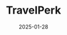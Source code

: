 ---  
layout: startup_page  
title: "TravelPerk"  
id: "travelperk.com"  
permalink: "/travelperktravelperk.com01282025/"  
website: "https://www.travelperk.com/"  
funding_round: "Series E"  
funding_amount: "$200M"  
investors: "EQT Growth, Atomico, Noteus Partners, Sequoia Capital, Kinnevik, General Catalyst, Softbank Vision Fund, Blackstone"  
about: "TravelPerk is a SaaS business travel platform offering an integrated solution for travel and expense management. It aims to provide travelers with freedom while giving companies the control they need, streamlining processes and helping to control costs. The platform leverages AI and integrates with expense management partners to offer localized solutions for small and medium businesses."  
markets: "SaaS, Business Travel, Expense Management, Software, Ticketing, Travel, Travel Agency"  
hq: "Barcelona, Catalonia, Spain"  
founded_year: "2015"  
linkedin: "https://www.linkedin.com/company/travelperk"  
twitter: "https://twitter.com/travelperk"  
instagram: ""  
facebook: "https://www.facebook.com/travelperkofficial"  
crunchbase: "https://www.crunchbase.com/organization/travelperk"  
pitchbook: ""  

date_display: "28-Jan-2025"  
date: "2025-01-28"

# SEO Optimization  
meta_title: "TravelPerk - Series E Funding ($200M)"  
meta_description: "TravelPerk, TravelPerk is a SaaS business travel platform offering an integrated solution for travel and expense management. It aims to provide travelers with fre..."  
meta_keywords: "TravelPerk, SaaS, Business Travel, Expense Management, Software, Ticketing, Travel, Travel Agency, Series E funding"  
canonical_url: "https://startup.projectstartups.com/travelperktravelperk.com01282025/"  
---
